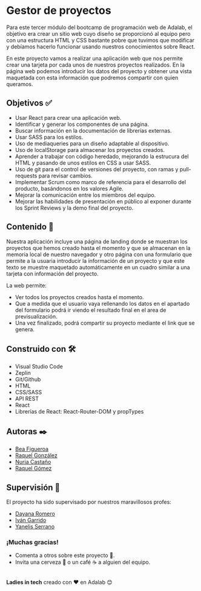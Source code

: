 # Gestor de proyectos

Para este tercer módulo del bootcamp de programación web de Adalab, el objetivo era crear un sitio web cuyo diseño se proporcionó al equipo pero con una estructura HTML y CSS bastante pobre que tuvimos que modificar y debíamos hacerlo funcionar usando nuestros conocimientos sobre React.

En este proyecto vamos a realizar una aplicación web que nos permite crear una tarjeta por cada unos de nuestros proyectos realizados. En la página web podemos introducir los datos del proyecto y obtener una vista maquetada con esta información que podremos compartir con quien queramos.

## Objetivos ✅

- Usar React para crear una aplicación web.
- Identificar y generar los componentes de una página.
- Buscar información en la documentación de librerías externas.
- Usar SASS para los estilos.
- Uso de mediaqueries para un diseño adaptable al dispositivo.
- Uso de localStorage para almacenar los proyectos creados.
- Aprender a trabajar con código heredado, mejorando la estrucura del HTML y pasando de unos estilos en CSS a usar SASS.
- Uso de git para el control de versiones del proyecto, con ramas y pull-requests para revisar cambios.
- Implementar Scrum como marco de referencia para el desarrollo del producto, basándonos en los valores Agile.
- Mejorar la comunicación entre los miembros del equipo.
- Mejorar las habilidades de presentación en público al exponer durante los Sprint Reviews y la demo final del proyecto.

## Contenido 📖

Nuestra aplicación incluye una página de landing donde se muestran los proyectos que hemos creado hasta el momento y que se almacenan en la memoria local de nuestro navegador y otro página con una formulario que permite a la usuaria introducir la información de un proyecto y que este texto se muestre maquetado automáticamente en un cuadro similar a una tarjeta con información del proyecto.

La web permite:

- Ver todos los proyectos creados hasta el momento.
- Que a medida que el usuario vaya rellenando los datos en el apartado del formulario podrá ir viendo el resultado final en el area de previsualización.
- Una vez finalizado, podrá compartir su proyecto mediante el link que se genera.

## Construido con 🛠️

- Visual Studio Code
- Zeplin
- Git/Github
- HTML
- CSS/SASS
- API REST
- React
- Librerías de React: React-Router-DOM y propTypes

## Autoras ✒️

- [Bea Figueroa](https://github.com/beafig)
- [Raquel González](https://github.com/raquelgonzalezcalvo)
- [Nuria Castaño](https://github.com/Nuriacode)
- [Raquel Gómez](https://github.com/raquelgm88)

## Supervisión 🔎

El proyecto ha sido supervisado por nuestros maravillosos profes:

- [Dayana Romero](https://github.com/dayanare)
- [Iván Garrido](https://github.com/igarrido-adalab)
- [Yanelis Serrano](https://github.com/ytaylordev)

### ¡Muchas gracias!

- Comenta a otros sobre este proyecto 📢.
- Invita una cerveza 🍺 o un café ☕ a alguien del equipo.

##

**Ladies in tech** creado con ❤️ en Adalab 😊
